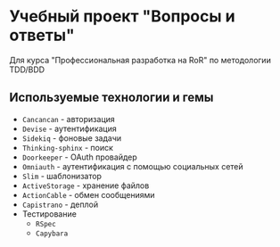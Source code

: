 # Учебный проект "Вопросы и ответы"

Для курса "Профессиональная разработка на RoR" по методологии TDD/BDD

## Используемые технологии и гемы
- `Cancancan` - авторизация
- `Devise` - аутентификация
- `Sidekiq` - фоновые задачи
- `Thinking-sphinx` - поиск
- `Doorkeeper` - OAuth провайдер
- `Omniauth` - аутентификация с помощью социальных сетей
- `Slim` - шаблонизатор
- `ActiveStorage` - хранение файлов
- `ActionCable` - обмен сообщениями
- `Capistrano` - деплой
- Тестирование
  - `RSpec`
  - `Capybara`
